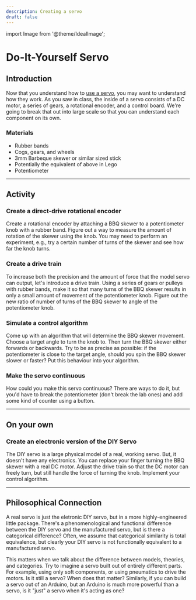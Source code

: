 ```yaml
---
description: Creating a servo
draft: false
---
```


import Image from '@theme/IdealImage';

# Do-It-Yourself Servo

## Introduction
Now that you understand how to [use a servo](/teaching/activities/servo), you may want to understand how they work. As you saw in class, the inside of a servo consists of a DC motor, a series of gears, a rotational encoder, and a control board. We're going to break that out into large scale so that you can understand each component on its own.

### Materials
- Rubber bands
- Cogs, gears, and wheels
- 3mm Barbeque skewer or similar sized stick
- Potentially the equivalent of above in Lego
- Potentiometer

---
## Activity
### Create a direct-drive rotational encoder
Create a rotational encoder by attaching a BBQ skewer to a potentiometer knob with a rubber band. Figure out a way to measure the amount of rotation of the skewer using the knob. You may need to perform an experiment, e.g., try a certain number of turns of the skewer and see how far the knob turns.

### Create a drive train
To increase both the precision and the amount of force that the model servo can output, let's introduce a drive train. Using a series of gears or pulleys with rubber bands, make it so that many turns of the BBQ skewer results in only a small amount of movement of the potentiometer knob. Figure out the new ratio of number of turns of the BBQ skewer to angle of the potentiometer knob.

### Simulate a control algorithm
Come up with an algorithm that will determine the BBQ skewer movement. Choose a target angle to turn the knob to. Then turn the BBQ skewer either forwards or backwards. Try to be as precise as possible: if the potentiometer is close to the target angle, should you spin the BBQ skewer slower or faster? Put this behaviour into your algorithm.

### Make the servo continuous
How could you make this servo continuous? There are ways to do it, but you'd have to break the potentiometer (don't break the lab ones) and add some kind of counter using a button.

---
## On your own
### Create an electronic version of the DIY Servo
The DIY servo is a large physical model of a real, working servo. But, it doesn't have any electronics. You can replace your finger turning the BBQ skewer with a real DC motor. Adjust the drive train so that the DC motor can freely turn, but still handle the force of turning the knob. Implement your control algorithm.

---
## Philosophical Connection
A real servo is just the eletronic DIY servo, but in a more highly-engineered little package. There's a phenomenological and functional difference between the DIY servo and the manufactured servo, but is there a categorical difference? Often, we assume that categorical similarity is total equivalence, but clearly your DIY servo is not functionally equivalent to a manufactured servo. 

This matters when we talk about the difference between models, theories, and categories. Try to imagine a servo built out of entirely different parts. For example, using only soft components, or using pneumatics to drive the motors. Is it still a servo? When does that matter? Similarly, if you can build a servo out of an Arduino, but an Arduino is much more powerful than a servo, is it "just" a servo when it's acting as one?